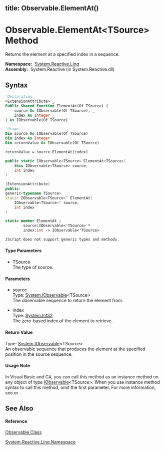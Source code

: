 title: Observable.ElementAt<TSource>()
---
# Observable.ElementAt\<TSource\> Method

Returns the element at a specified index in a sequence.

**Namespace:**  [System.Reactive.Linq](System.Reactive.Linq/System.Reactive.Linq)  
**Assembly:**  System.Reactive (in System.Reactive.dll)

## Syntax

```vb
'Declaration
<ExtensionAttribute> _
Public Shared Function ElementAt(Of TSource) ( _
    source As IObservable(Of TSource), _
    index As Integer _
) As IObservable(Of TSource)
```

```vb
'Usage
Dim source As IObservable(Of TSource)
Dim index As Integer
Dim returnValue As IObservable(Of TSource)

returnValue = source.ElementAt(index)
```

```csharp
public static IObservable<TSource> ElementAt<TSource>(
    this IObservable<TSource> source,
    int index
)
```

```c++
[ExtensionAttribute]
public:
generic<typename TSource>
static IObservable<TSource>^ ElementAt(
    IObservable<TSource>^ source, 
    int index
)
```

```fsharp
static member ElementAt : 
        source:IObservable<'TSource> * 
        index:int -> IObservable<'TSource> 
```

```javascript
JScript does not support generic types and methods.
```

#### Type Parameters

- TSource  
  The type of source.

#### Parameters

- source  
  Type: [System.IObservable](https://msdn.microsoft.com/en-us/library/Dd990377)\<TSource\>  
  The observable sequence to return the element from.

- index  
  Type: [System.Int32](https://msdn.microsoft.com/en-us/library/td2s409d)  
  The zero-based index of the element to retrieve.

#### Return Value

Type: [System.IObservable](https://msdn.microsoft.com/en-us/library/Dd990377)\<TSource\>  
An observable sequence that produces the element at the specified position in the source sequence.

#### Usage Note

In Visual Basic and C\#, you can call this method as an instance method on any object of type [IObservable](https://msdn.microsoft.com/en-us/library/Dd990377)\<TSource\>. When you use instance method syntax to call this method, omit the first parameter. For more information, see [](https://msdn.microsoft.com/en-us/library/Bb384936) or [](https://msdn.microsoft.com/en-us/library/Bb383977).

## See Also

#### Reference

[Observable Class](Observable/Observable)

[System.Reactive.Linq Namespace](System.Reactive.Linq/System.Reactive.Linq)








